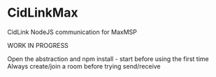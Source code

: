 # CidLinkMax
CidLink NodeJS communication for MaxMSP

WORK IN PROGRESS

Open the abstraction and npm install - start before using the first time
Always create/join a room before trying send/receive
